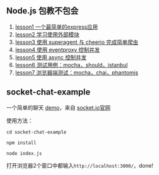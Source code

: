 ## Node.js 包教不包会
1. [lesson1 一个最简单的express应用](./node_example/lesson1)
2. [lesson2 学习使用外部模块](./node_example/lesson2)
3. [lesson3 使用 superagent 与 cheerio 完成简单爬虫](./node_example/lesson3)
4. [lesson4 使用 eventproxy 控制并发](./node_example/lesson4)
5. [lesson5 使用 async 控制并发](./node_example/lesson5)
6. [lesson6 测试用例：mocha，should，istanbul](./node_example/lesson6)
7. [lesson7 浏览器端测试：mocha，chai，phantomjs](./node_example/lesson7)

## socket-chat-example
一个简单的聊天 [demo](./socket-chat-example)，来自 [socket.io官网](https://socket.io/get-started/chat/)

使用方法：
```
cd socket-chat-example
```
```
npm install
```
```
node index.js
```

打开浏览器2个窗口中都输入`http://localhost:3000/`，done!


